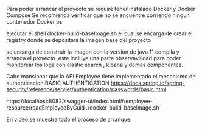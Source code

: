 Para poder arrancar el proyecto se require tener instalado Docker y Docker Compose 
Se recomienda verificar que no se encuentre corriendo ningun contenedor 
Docker ps 

ejecutar el shell docker-build-baseImage.sh el cual se encarga de crear el registry donde se depositara la imagen base del proyecto 

se encarga de construir la imagen con la version de java 11 compila y arranca el proyecto. este incluye una parte observavilidad para poder monitorear los logs con elastic search , kibana y demas componentes.

Cabe mansionar que la API Employee tiene implementado el mecanismo de authenticacion BASIC AUTHENTICATION 
https://docs.spring.io/spring-security/reference/servlet/authentication/passwords/basic.html



https://localhost:8082/swagger-ui/index.html#/employee-resource/readEmployeeByGuid
./docker-build-baseImage.sh

En video se muestra todo el proceso de arranque.